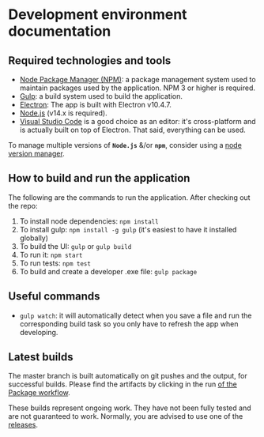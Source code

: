 # Development environment documentation
## Required technologies and tools
- [Node Package Manager (NPM)](https://www.npmjs.com/package/npm): a package management system used to maintain packages used by the application. NPM 3 or higher is required.
- [Gulp](https://gulpjs.com/docs/en/getting-started/quick-start): a build system used to build the application.
- [Electron](http://electron.atom.io/): The app is built with Electron v10.4.7. 
- [Node.js](https://nodejs.org/) (v14.x is required). 
- [Visual Studio Code](https://code.visualstudio.com/) is a good choice as an editor: it's cross-platform and is actually built on top of Electron. That said, everything can be used.

To manage multiple versions of **`Node.js`** &/or **`npm`**, consider using a [node version manager](https://github.com/search?q=node+version+manager+archived%3Afalse&type=repositories&ref=advsearch).
## How to build and run the application
The following are the commands to run the application. After checking out the repo:
1.  To install node dependencies:  `npm install`
2.  To install gulp: `npm install -g gulp` (it's easiest to have it installed globally)
3.  To build the UI:  `gulp` or `gulp build`
4.  To run it:  `npm start`
5.  To run tests: `npm test`
6.  To build and create a developer .exe file: `gulp package` 

## Useful commands
- `gulp watch`: it will automatically detect when you save a file and run the corresponding build task so you only have to refresh the app when developing.

## Latest builds
The master branch is built automatically on git pushes and the output, for successful builds. Please find the artifacts by clicking in the run [of the Package workflow](https://github.com/INTO-CPS-Association/into-cps-application/actions?query=workflow%3APackage).

These builds represent ongoing work. They have not been fully tested and are not guaranteed to work. Normally, you are advised to use one of the [releases](https://github.com/INTO-CPS-Association/into-cps-application/releases).
